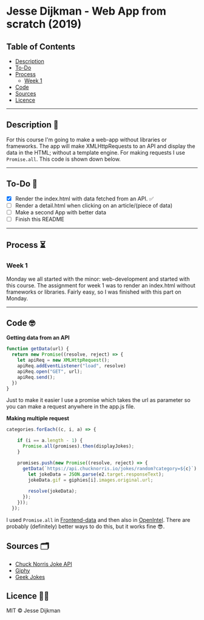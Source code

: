 # Jesse Dijkman - Web App from scratch (2019)

## Table of Contents
- [Description](#description-)
- [To-Do](#to-do-)
- [Process](#process-)
  - [Week 1](#week-1)
- [Code](#code-)
- [Sources](#sources-)
- [Licence](#licence-)

---

## Description 📖
For this course I'm going to make a web-app without libraries or frameworks. The app will make XMLHttpRequests to an API and display the data in the HTML; without a template engine. For making requests I use ```Promise.all```. This code is shown down below. 

---

## To-Do 📜
- [x] Render the index.html with data fetched from an API. ✅
- [ ] Render a detail.html when clicking on an article/(piece of data)
- [ ] Make a second App with better data
- [ ] Finish this README

---

## Process ⏳
### Week 1
Monday we all started with the minor: web-development and started with this course. The assignment for week 1 was to render an index.html without frameworks or libraries. Fairly easy, so I was finished with this part on Monday.

---

## Code 🤓

**Getting data from an API**
```js
function getData(url) {
  return new Promise((resolve, reject) => {
    let apiReq = new XMLHttpRequest();
    apiReq.addEventListener("load", resolve)
    apiReq.open("GET", url);
    apiReq.send();
  })
}
```
Just to make it easier I use a promise which takes the url as parameter so you can make a request anywhere in the app.js file.


**Making multiple request**
```js
categories.forEach((c, i, a) => {

    if (i == a.length - 1) {
      Promise.all(promises).then(displayJokes);
    }

    promises.push(new Promise((resolve, reject) => {
      getData(`https://api.chucknorris.io/jokes/random?category=${c}`).then(e2 => {
        let jokeData = JSON.parse(e2.target.responseText);
        jokeData.gif = giphies[i].images.original.url;
        
        resolve(jokeData);
      });
    }));
  });
```
I used ```Promise.all``` in [Frontend-data](https://github.com/jesseDijkman1/frontend-data) and then also in [OpenIntel](https://github.com/MartijnReeuwijk/OpenIntel). There are probably (definitely) better ways to do this, but it works fine 😎.

## Sources 🗂
- [Chuck Norris Joke API](https://api.chucknorris.io/)
- [Giphy](https://giphy.com/)
- [Geek Jokes](https://geek-jokes.sameerkumar.website/api)

## Licence 👮‍♂️
MIT © Jesse Dijkman
